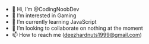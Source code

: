 - 👋 Hi, I’m @CodingNoobDev
- 👀 I’m interested in Gaming
- 🌱 I’m currently learning JavaScript
- 💞️ I’m looking to collaborate on nothing at the moment
- 📫 How to reach me (deezhardnuts1999@gmail.com)

<!---
CodingNoobDev/CodingNoobDev is a ✨ special ✨ repository because its `README.md` (this file) appears on your GitHub profile.
You can click the Preview link to take a look at your changes.
--->
